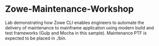 # Zowe-Maintenance-Workshop
Lab demonstrating how Zowe CLI enables engineers to automate the delivery of maintenance to mainframe application using modern build and test frameworks (Gulp and Mocha in this sample). Maintenance PTF is expected to be placed in ./bin.
